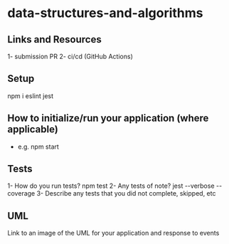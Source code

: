 # data-structures-and-algorithms

## Links and Resources
1- submission PR
2- ci/cd (GitHub Actions)

## Setup
npm i eslint jest

## How to initialize/run your application (where applicable)
* e.g. npm start
## Tests

1- How do you run tests? npm test
2- Any tests of note? jest --verbose --coverage
3- Describe any tests that you did not complete, skipped, etc

## UML
Link to an image of the UML for your application and response to events
